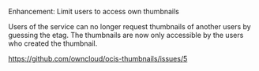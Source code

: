 Enhancement: Limit users to access own thumbnails

Users of the service can no longer request thumbnails of another users by guessing the etag.
The thumbnails are now only accessible by the users who created the thumbnail.

https://github.com/owncloud/ocis-thumbnails/issues/5
